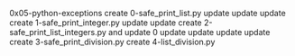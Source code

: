0x05-python-exceptions
create 0-safe_print_list.py
update
update
update
create 1-safe_print_integer.py
update
update
create 2-safe_print_list_integers.py and update 0
update
update
update
update
create 3-safe_print_division.py
create 4-list_division.py
